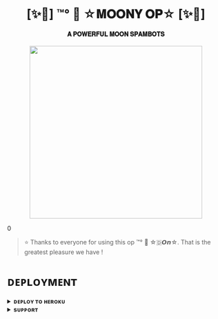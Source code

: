 <h1 align="center"><b>[✨🥀] ™°‌ 🫧 ☆𝐌𝐎𝐎𝐍𝐘 𝐎𝐏☆ [✨🥀]</b></h1>

<h4 align="center"> 𝐀 𝐏𝐎𝐖𝐄𝐑𝐅𝐔𝐋 𝐌𝐎𝐎𝐍 𝐒𝐏𝐀𝐌𝐁𝐎𝐓𝐒</h4>

<p align="center"><a href="https://t.me/don_spambot"><img src="https://telegra.ph/file/e1ac446ecb50ef31d4168.jpg" width="400"></a></p>0


> ⭐️ Thanks to everyone for using this op ™°‌ 🫧 ☆🇩‌𝙊𝙣☆. That is the greatest pleasure we have !


# ᴅᴇᴘʟᴏʏᴍᴇɴᴛ


<details>
<summary><b>ᴅᴇᴘʟᴏʏ ᴛᴏ ʜᴇʀᴏᴋᴜ</b></summary>
<br>

[![Deploy](https://www.herokucdn.com/deploy/button.svg)](https://dashboard.heroku.com/new?template=https://github.com/EAGELOP/ALSPAM)

</details>


<details>
<summary><b>sᴜᴘᴘᴏʀᴛ</b></summary>
<br>

<a href="https://t.me/don_spambot"><img src="https://img.shields.io/badge/Join-Telegram%20Channel-red.svg?logo=Telegram"></a>

</details>
